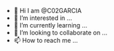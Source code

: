 - 👋 Hi I am @C02GARCIA
- 👀 I’m interested in ...
- 🌱 I’m currently learning ...
- 💞️ I’m looking to collaborate on ...
- 📫 How to reach me ...

<!---
C02GARCIA/C02GARCIA is a ✨ special ✨ repository because its `README.md` (this file) appears on your GitHub profile.
You can click the Preview link to take a look at your changes.
--->
